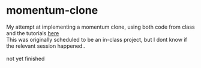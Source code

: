 # momentum-clone
My attempt at implementing a momentum clone, using both code from class and the tutorials [here](https://academy.nomadcoders.co/courses/enrolled/434568)<br />
This was originally scheduled to be an in-class project, but I dont know if the relevant session happened..
<br /><br />
not yet finished